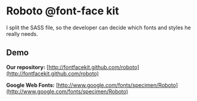 # Roboto @font-face kit

I split the SASS file, so the developer can decide which fonts and styles he really needs.

## Demo
__Our repository:__ [http://fontfacekit.github.com/roboto](http://fontfacekit.github.com/roboto)

__Google Web Fonts:__ [http://www.google.com/fonts/specimen/Roboto](http://www.google.com/fonts/specimen/Roboto)
